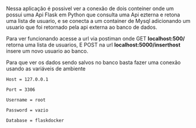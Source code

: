 Nessa aplicação é possivel ver a conexão de dois conteiner onde um possui uma Api Flask em Python que consulta uma Api ezterna e retona uma lista de usuario, e se conecta a um container de Mysql adicionando um usuario que foi retornado pela api externa ao banco de dados.


Para ver funcionando acesse a url via postiman
onde GET **localhost:500/** retorna uma lista de usuarios, E POST na url **localhost:5000/inserthost** insere um novo usuario ao banco. 

Para que ver os dados sendo salvos no banco basta fazer uma conexão usando as variáveis de ambiente 
```
Host = 127.0.0.1

Port = 3306

Username = root

Password = vazio

Database = flaskdocker
```